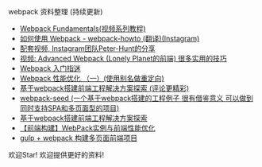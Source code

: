 webpack 资料整理 (持续更新)


+ [Webpack Fundamentals(视频系列教程)](http://pan.baidu.com/s/1nug9U9j)
+ [如何使用 Webpack - webpack-howto (翻译)(Instagram)](http://gold.xitu.io/entry/5630280260b27cc2b9e85406)
+ [配套视频, Instagram团队Peter-Hunt的分享](https://www.youtube.com/watch?v=VkTCL6Nqm6Y&feature=youtu.be)
+ [视频: Advanced Webpack (Lonely Planet的前端) 很多实用的技巧](https://www.youtube.com/watch?v=MzVFrIAwwS8)
+ [Webpack 入门指迷](https://segmentfault.com/a/1190000002551952)
+ [Webpack 性能优化 （一）(使用别名做重定向)](http://code.oneapm.com/javascript/2015/07/07/webpack_performance_1/)
+ [基于webpack搭建前端工程解决方案探索 (评论更精彩)](https://github.com/chemdemo/chemdemo.github.io/issues/10)
+ [webpack-seed (一个基于webpack搭建的工程例子 很有借鉴意义 可以做到同时支持SPA和多页面型的项目) ](https://github.com/chemdemo/webpack-seed)
+ [基于webpack搭建前端工程解决方案探索](https://segmentfault.com/a/1190000003499526)
+ [【前端构建】WebPack实例与前端性能优化](https://segmentfault.com/a/1190000004577578)
+ [gulp + webpack 构建多页面前端项目](https://segmentfault.com/a/1190000003969465)


欢迎Star! 欢迎提供更好的资料!